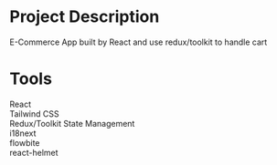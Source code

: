 # Project Description

E-Commerce App built by React and use redux/toolkit to handle cart

# Tools

React\
Tailwind CSS\
Redux/Toolkit State Management\
i18next\
flowbite\
react-helmet

